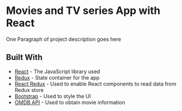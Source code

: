 # Movies and TV series App with React

One Paragraph of project description goes here

## Built With

* [React](https://reactjs.org/) - The JavaScript library used
* [Redux](https://redux.js.org/) - State container for the app
* [React Redux](https://react-redux.js.org/) - Used to enable React components to read data from Redux store
* [Bootstrap](https://getbootstrap.com/) - Used to style the UI
* [OMDB API](http://www.omdbapi.com/) - Used to obtain movie information
